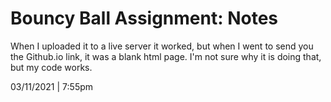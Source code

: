 # Bouncy Ball Assignment: Notes

When I uploaded it to a live server it worked, but when I went to send you the Github.io link, it was a blank html page. 
I'm not sure why it is doing that, but my code works. 

03/11/2021 | 7:55pm
